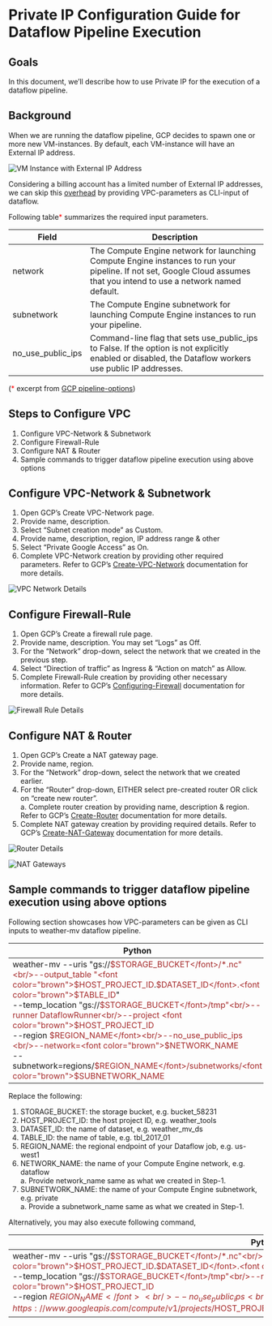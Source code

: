 # Private IP Configuration Guide for Dataflow Pipeline Execution

## Goals
In this document, we’ll describe how to use Private IP for the execution of a dataflow pipeline.

## Background
When we are running the dataflow pipeline, GCP decides to spawn one or more new VM-instances. By default, each VM-instance will have an External IP address. 

![VM Instance with External IP Address](https://user-images.githubusercontent.com/101806311/176452459-1f996a55-2604-4abc-a601-689442ba4d93.png?raw=true "VM Instance with External IP Address")

Considering a billing account has a limited number of External IP addresses, we can skip this <u>overhead</u> by providing VPC-parameters as CLI-input of dataflow.

Following table<font color="red">*</font> summarizes the required input parameters.

| Field             | Description                                                                                                                                                              |
|-------------------|--------------------------------------------------------------------------------------------------------------------------------------------------------------------------|
| network           | The Compute Engine network for launching Compute Engine instances to run your pipeline. If not set, Google Cloud assumes that you intend to use a network named default. |
| subnetwork        | The Compute Engine subnetwork for launching Compute Engine instances to run your pipeline.                                                                               |
| no_use_public_ips | Command-line flag that sets use_public_ips to False. If the option is not explicitly enabled or disabled, the Dataflow workers use public IP addresses.                  |

(<font color="red">*</font> excerpt from [GCP pipeline-options](https://cloud.google.com/dataflow/docs/reference/pipeline-options))

## Steps to Configure VPC
1. Configure VPC-Network & Subnetwork
2. Configure Firewall-Rule
3. Configure NAT & Router
4. Sample commands to trigger dataflow pipeline execution using above options

## Configure VPC-Network & Subnetwork
1. Open GCP’s Create VPC-Network page.
2. Provide name, description.
3. Select “Subnet creation mode” as Custom.
4. Provide name, description, region, IP address range & other
5. Select “Private Google Access” as On.
6. Complete VPC-Network creation by providing other required parameters. Refer to GCP’s [Create-VPC-Network](https://cloud.google.com/vpc/docs/create-modify-vpc-networks) documentation for more details.

![VPC Network Details](https://user-images.githubusercontent.com/101806311/176452593-a8a45ba0-f6d3-46b6-b335-f3f0c34b6c31.png?raw=true "VPC Network Details")

## Configure Firewall-Rule
1. Open GCP’s Create a firewall rule page.
2. Provide name, description. You may set “Logs” as Off.
3. For the “Network” drop-down, select the network that we created in the previous step.
4. Select “Direction of traffic” as Ingress & “Action on match” as Allow.
5. Complete Firewall-Rule creation by providing other necessary information. Refer to GCP’s [Configuring-Firewall](https://cloud.google.com/filestore/docs/configuring-firewall) documentation for more details.

![Firewall Rule Details](https://user-images.githubusercontent.com/101806311/176452752-1870458f-426c-4ae3-b249-2f987e79922a.png?raw=true "Firewall Rule Details")

## Configure NAT & Router
1. Open GCP’s Create a NAT gateway page.
2. Provide name, region.
3. For the “Network” drop-down, select the network that we created earlier.
4. For the “Router” drop-down, EITHER select pre-created router OR click on “create new router”.
<br> a. Complete router creation by providing name, description & region. Refer to GCP’s [Create-Router](https://cloud.google.com/network-connectivity/docs/router/how-to/create-router-vpc-on-premises-network) documentation for more details.
5. Complete NAT gateway creation by providing required details. Refer to GCP’s [Create-NAT-Gateway](https://cloud.google.com/nat/docs/set-up-manage-network-address-translation) documentation for more details.

![Router Details](https://user-images.githubusercontent.com/101806311/176452881-a8070ccc-0349-4459-a7ec-f33bff6b592e.png?raw=true "Router Details")

![NAT Gateways](https://user-images.githubusercontent.com/101806311/176453003-da5e8e80-7acc-425c-a527-34ae23a75b95.png?raw=true "NAT Gateways")

## Sample commands to trigger dataflow pipeline execution using above options

Following section showcases how VPC-parameters can be given as CLI inputs to weather-mv dataflow pipeline.

| Python                                                                                                                                                                                                                                                                                                                                                                                                                                                                                                                                                                                                                                                   | 
|----------------------------------------------------------------------------------------------------------------------------------------------------------------------------------------------------------------------------------------------------------------------------------------------------------------------------------------------------------------------------------------------------------------------------------------------------------------------------------------------------------------------------------------------------------------------------------------------------------------------------------------------------------|
| weather-mv --uris "gs://<font color="brown">$STORAGE_BUCKET</font>/*.nc"<br/>--output_table "<font color="brown">$HOST_PROJECT_ID</font>.<font color="brown">$DATASET_ID</font>.<font color="brown">$TABLE_ID</font>"<br/>--temp_location "gs://<font color="brown">$STORAGE_BUCKET</font>/tmp"<br/>--runner DataflowRunner<br/>--project <font color="brown">$HOST_PROJECT_ID</font><br/>--region <font color="brown">$REGION_NAME</font><br/>--no_use_public_ips <br/>--network=<font color="brown">$NETWORK_NAME</font><br/>--subnetwork=regions/<font color="brown">$REGION_NAME</font>/subnetworks/<font color="brown">$SUBNETWORK_NAME</font><br/> | 

Replace the following:<br/>
1. STORAGE_BUCKET: the storage bucket, e.g. bucket_58231<br/>
2. HOST_PROJECT_ID: the host project ID, e.g. weather_tools<br/>
3. DATASET_ID: the name of dataset, e.g. weather_mv_ds<br/>
4. TABLE_ID: the name of table, e.g. tbl_2017_01 <br/>
5. REGION_NAME: the regional endpoint of your Dataflow job, e.g. us-west1<br/>
6. NETWORK_NAME: the name of your Compute Engine network, e.g. dataflow<br/>
a. Provide network_name same as what we created in Step-1.<br/>
8. SUBNETWORK_NAME: the name of your Compute Engine subnetwork, e.g. private<br/>
a. Provide a subnetwork_name same as what we created in Step-1.<br/>

Alternatively, you may also execute following command,

| Python                                                                                                                                                                                                                                                                                                                                                                                                                                                                                                                                                                                                    | 
|-----------------------------------------------------------------------------------------------------------------------------------------------------------------------------------------------------------------------------------------------------------------------------------------------------------------------------------------------------------------------------------------------------------------------------------------------------------------------------------------------------------------------------------------------------------------------------------------------------------|
| weather-mv --uris "gs://<font color="brown">$STORAGE_BUCKET</font>/*.nc"<br/>--output_table "<font color="brown">$HOST_PROJECT_ID</font>.<font color="brown">$DATASET_ID</font>.<font color="brown">$TABLE_ID</font>"<br/>--temp_location "gs://<font color="brown">$STORAGE_BUCKET</font>/tmp"<br/>--runner DataflowRunner<br/>--project <font color="brown">$HOST_PROJECT_ID</font><br/>--region <font color="brown">$REGION_NAME</font><br/>--no_use_public_ips<br/>–subnetwork=https://www.googleapis.com/compute/v1/projects/$HOST_PROJECT_ID/regions/$REGION_NAME/subnetworks/$SUBNETWORK_NAME<br/> | 
